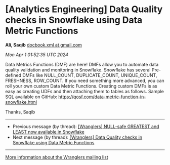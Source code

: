 


[Analytics Engineering] Data Quality checks in Snowflake using Data Metric Functions
====================================================================================


**Ali, Saqib**
[docbook.xml at gmail.com](mailto:wranglers%40analyticsengineering.net?Subject=Re%3A%20%5BWranglers%5D%20Data%20Quality%20checks%20in%20Snowflake%20using%20Data%20Metric%0A%20Functions&In-Reply-To=%3CCABDm0O95SheAETLxYYV6sm-K%3DhqqPLpc3gJkMPm%2BVucqy418Xg%40mail.gmail.com%3E "[Wranglers] Data Quality checks in Snowflake using Data Metric Functions")   

*Mon Apr 1 01:52:35 UTC 2024*  

Data Metrics Functions (DMF) are here! DMFs allow you to automate data
quality validation and monitoring in Snowflake. Snowflake has several
Pre-defined DMFs like NULL\_COUNT, DUPLICATE\_COUNT, UNIQUE\_COUNT, FRESHNESS,
ROW\_COUNT. If you need something more advanced, you can roll your own
custom Data Metric Functions. Creating custom DMFs is as easy as creating
UDFs and then attaching them to tables as follows. Sample SQL available on
GitHub:
<https://qosf.com/data-metric-function-in-snowflake.html>

Thanks,
Saqib
  
  




---


* Previous message (by thread): [[Wranglers] NULL-safe GREATEST and LEAST now available in Snowflake](000030.html)
* Next message (by thread): [[Wranglers] Data Quality checks in Snowflake using Data Metric Functions](000033.html)




---


[More information about the Wranglers
mailing list](https://analyticsengineering.net/mailman/listinfo/wranglers)  




